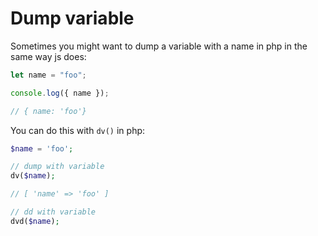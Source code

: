 # Dump variable

Sometimes you might want to dump a variable with a name in php in the same way js does:

```js
let name = "foo";

console.log({ name });

// { name: 'foo'}
```

You can do this with `dv()` in php:

```php
$name = 'foo';

// dump with variable
dv($name);

// [ 'name' => 'foo' ]

// dd with variable
dvd($name);
```
